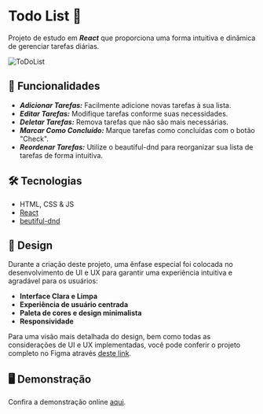 # Todo List 📝

Projeto de estudo em **_React_** que proporciona uma forma intuitiva e dinâmica de gerenciar tarefas diárias.

![ToDoList](https://github.com/mguedesdev/Angular-game-news/assets/80928331/f5404899-f79b-4b36-9206-d2793b127f3d)

## 🚀 Funcionalidades

- **_Adicionar Tarefas:_** Facilmente adicione novas tarefas à sua lista.
- **_Editar Tarefas:_** Modifique tarefas conforme suas necessidades.
- **_Deletar Tarefas:_** Remova tarefas que não são mais necessárias.
- **_Marcar Como Concluído:_** Marque tarefas como concluídas com o botão "Check".
- **_Reordenar Tarefas:_** Utilize o beautiful-dnd para reorganizar sua lista de tarefas de forma intuitiva.

## 🛠️ Tecnologias

- HTML, CSS & JS
- [React](https://react.dev)
- [beutiful-dnd](https://github.com/atlassian/react-beautiful-dnd)

## 🎨 Design

Durante a criação deste projeto, uma ênfase especial foi colocada no desenvolvimento de UI e UX para garantir uma experiência intuitiva e agradável para os usuários:

- **Interface Clara e Limpa**
- **Experiência de usuário centrada**
- **Paleta de cores e design minimalista**
- **Responsividade**

Para uma visão mais detalhada do design, bem como todas as considerações de UI e UX implementadas, você pode conferir o projeto completo no Figma através [deste link](https://www.figma.com/file/z6bmbnHFistPEoCWHvT3BK/To-do-List?type=design&node-id=0%3A1&mode=design&t=rAbWHSxpxjEcl7pK-1).

## 🖥️ Demonstração

Confira a demonstração online [aqui](https://todo-list-react-khaki.vercel.app).
